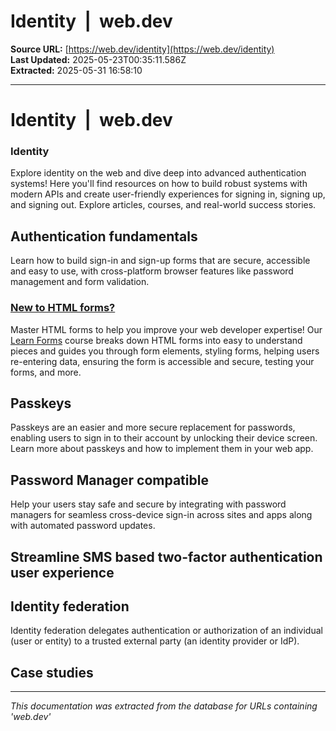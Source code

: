 # Identity  |  web.dev

**Source URL:** [https://web.dev/identity](https://web.dev/identity)  
**Last Updated:** 2025-05-23T00:35:11.586Z  
**Extracted:** 2025-05-31 16:58:10

---

# Identity  |  web.dev

### Identity

Explore identity on the web and dive deep into advanced authentication systems! Here you'll find resources on how to build robust systems with modern APIs and create user-friendly experiences for signing in, signing up, and signing out. Explore articles, courses, and real-world success stories.

## Authentication fundamentals

Learn how to build sign-in and sign-up forms that are secure, accessible and easy to use, with cross-platform browser features like password management and form validation.

### [New to HTML forms?](https://web.dev/learn/forms)

Master HTML forms to help you improve your web developer expertise! Our [Learn Forms](https://web.dev/learn/forms) course breaks down HTML forms into easy to understand pieces and guides you through form elements, styling forms, helping users re-entering data, ensuring the form is accessible and secure, testing your forms, and more.

## Passkeys

Passkeys are an easier and more secure replacement for passwords, enabling users to sign in to their account by unlocking their device screen. Learn more about passkeys and how to implement them in your web app.

## Password Manager compatible

Help your users stay safe and secure by integrating with password managers for seamless cross-device sign-in across sites and apps along with automated password updates.

## Streamline SMS based two-factor authentication user experience

## Identity federation

Identity federation delegates authentication or authorization of an individual (user or entity) to a trusted external party (an identity provider or IdP).

## Case studies

---

*This documentation was extracted from the database for URLs containing 'web.dev'*
